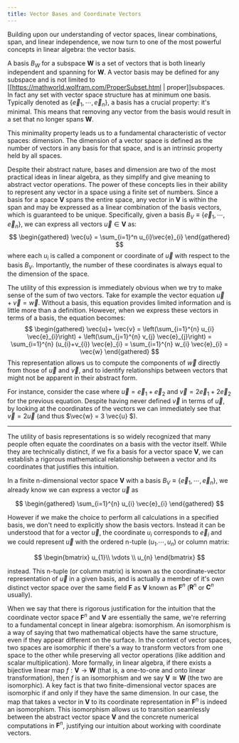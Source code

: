 ```yaml
---
title: Vector Bases and Coordinate Vectors
---
```



Building upon our understanding of vector spaces, linear combinations, span, and linear independence, we now turn to one of the most powerful concepts in linear algebra: the vector basis.

A basis $B_{W}$ for a subspace $\textbf{W}$ is a set of vectors that is both linearly independent and spanning for $\textbf{W}$. A vector basis may be defined for any subspace and is not limited to [[https://mathworld.wolfram.com/ProperSubset.html | proper]]subspaces. In fact any set with vector space structure has at minimum one basis. Typically denoted as $\{\vec{e}_{1},\cdots,\vec{e}_{n}\}$, a basis has a crucial property: it's minimal. This means that removing any vector from the basis would result in a set that no longer spans $\textbf{W}$.

This minimality property leads us to a fundamental characteristic of vector spaces: dimension. The dimension of a vector space is defined as the number of vectors in any basis for that space, and is an intrinsic property held by all spaces.

Despite their abstract nature, bases and dimension are two of the most practical ideas in linear algebra, as they simplify and give meaning to abstract vector operations. The power of these concepts lies in their ability to represent any vector in a space using a finite set of numbers.
Since a basis for a space $\textbf{V}$ spans the entire space, any vector in $\textbf{V}$ is within the span and may be expressed as a linear combination of the basis vectors, which is guaranteed to be unique. Specifically, given a basis $B_{V}\equiv \{ \vec{e}_{1},\cdots, \vec{e}_{n}\}$, we can express all vectors $\vec{u}\in\textbf{V}$ as:
$$
\begin{gathered}
\vec{u} = \sum_{i=1}^n u_{i}\vec{e}_{i}
\end{gathered}
$$
where each $u_i$ is called a component or coordinate of $\vec{u}$ with respect to the basis $B_{V}$. Importantly, the number of these coordinates is always equal to the dimension of the space.


The utility of this expression is immediately obvious when we try to make sense of the sum of two vectors. Take for example the vector equation $\vec{u} + \vec{v} = \vec{w}$. Without a basis, this equation provides limited information and is little more than a definition. However, when we express these vectors in terms of a basis, the equation becomes:
$$
\begin{gathered}
\vec{u}+ \vec{v} = \left(\sum_{i=1}^{n} u_{i} \vec{e}_{i}\right) + \left(\sum_{j=1}^{n} v_{j} \vec{e}_{j}\right) = \sum_{i=1}^{n} (u_{i}+v_{i}) \vec{e}_{i} = \sum_{i=1}^{n} w_{i} \vec{e}_{i} = \vec{w} 
\end{gathered}
$$
This representation allows us to compute the components of $\vec{w}$ directly from those of $\vec{u}$ and $\vec{v}$, and to identify relationships between vectors that might not be apparent in their abstract form.

For instance, consider the case where $\vec{u} = \vec{e}_{1} + \vec{e}_{2}$ and $\vec{v} = 2\vec{e}_{1} + 2\vec{e}_{2}$ for the previous equation. Despite having never defined $\vec{v}$ in terms of $\vec{u}$, by looking at the coordinates of the vectors we can immediately see that $\vec{v} = 2\vec{u}$ (and thus $\vec{w} = 3 \vec{u} $).

---

The utility of basis representations is so widely recognized that many people often equate the coordinates on a basis with the vector itself. While they are technically distinct, if we fix a basis for a vector space $\textbf{V}$, we can establish a rigorous mathematical relationship between a vector and its coordinates that justifies this intuition.

In a finite n-dimensional vector space $\textbf{V}$ with a basis $B_{V} \equiv \{\vec{e}_1, \cdots, \vec{e}_n\}$, we already know we can express a vector $\vec{u}$ as 

$$
\begin{gathered}
\sum_{i=1}^{n} u_{i} \vec{e}_{i} 
\end{gathered}
$$

However if we make the choice to perform all calculations in a specified basis, we don't need to explicitly show the basis vectors. Instead it can be understood that for a vector $\vec{u}$, the coordinate $u_{i}$ corresponds to $\vec{e}_{i}$  and we could represent $\vec{u}$ with the ordered n-tuple $(u_{1}.\cdots,u_{n})$ or column matrix: 

$$
\begin{bmatrix}
u_{1}\\
\vdots \\
u_{n}
\end{bmatrix} 
$$

instead. This n-tuple (or column matrix) is known as the coordinate-vector representation of $\vec{u}$ in a given basis, and is actually a member of it's own distinct vector space over the same field $\textbf{F}$ as $\textbf{V}$ known as $\textbf{F}^n$ ($\textbf{R}^n$ or $\textbf{C}^n$ usually).

When we say that there is rigorous justification for the intuition that the coordinate vector space $\textbf{F}^n$ and $\textbf{V}$ are essentially the same, we're referring to a fundamental concept in linear algebra: isomorphism.
An isomorphism is a way of saying that two mathematical objects have the same structure, even if they appear different on the surface. In the context of vector spaces, two spaces are isomorphic if there's a way to transform vectors from one space to the other while preserving all vector operations (like addition and scalar multiplication).
More formally, in linear algebra, if there exists a bijective linear map $f: \textbf{V} \to \textbf{W}$ (that is, a one-to-one and onto linear transformation), then $f$ is an isomorphism and we say $\textbf{V} \cong \textbf{W}$ (the two are isomorphic). A key fact is that two finite-dimensional vector spaces are isomorphic if and only if they have the same dimension.
In our case, the map that takes a vector in $\textbf{V}$ to its coordinate representation in $\textbf{F}^n$ is indeed an isomorphism. This isomorphism allows us to transition seamlessly between the abstract vector space $\textbf{V}$ and the concrete numerical computations in $\textbf{F}^n$, justifying our intuition about working with coordinate vectors.


